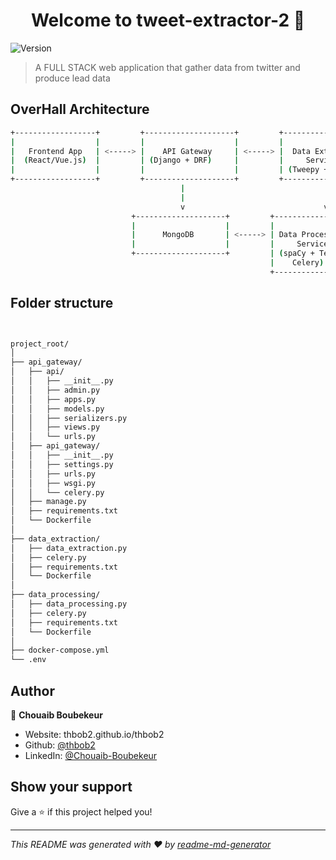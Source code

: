 <h1 align="center">Welcome to tweet-extractor-2 👋</h1>
<p>
  <img alt="Version" src="https://img.shields.io/badge/version-1.0-blue.svg?cacheSeconds=2592000" />
</p>

> A FULL STACK web application that gather data from twitter and produce lead data

## OverHall Architecture

```sh
+------------------+         +--------------------+         +---------------------+
|                  |         |                    |         |                     |
|   Frontend App   | <-----> |    API Gateway     | <-----> |  Data Extraction    |
|  (React/Vue.js)  |         | (Django + DRF)     |         |     Service         |
|                  |         |                    |         | (Tweepy + Celery)   |
+------------------+         +--------------------+         +---------------------+
                                      |                               |
                                      |                               |
                                      v                               v
                           +--------------------+         +---------------------+
                           |                    |         |                     |
                           |      MongoDB       | <-----> | Data Processing     |
                           |                    |         |     Service         |
                           +--------------------+         | (spaCy + TextBlob + |
                                                          |    Celery)          |
                                                          +---------------------+

```

## Folder structure

```sh


project_root/
│
├── api_gateway/
│   ├── api/
│   │   ├── __init__.py
│   │   ├── admin.py
│   │   ├── apps.py
│   │   ├── models.py
│   │   ├── serializers.py
│   │   ├── views.py
│   │   └── urls.py
│   ├── api_gateway/
│   │   ├── __init__.py
│   │   ├── settings.py
│   │   ├── urls.py
│   │   ├── wsgi.py
│   │   └── celery.py
│   ├── manage.py
│   ├── requirements.txt
│   └── Dockerfile
│
├── data_extraction/
│   ├── data_extraction.py
│   ├── celery.py
│   ├── requirements.txt
│   └── Dockerfile
│
├── data_processing/
│   ├── data_processing.py
│   ├── celery.py
│   ├── requirements.txt
│   └── Dockerfile
│
├── docker-compose.yml
└── .env

```

## Author

👤 **Chouaib Boubekeur**

-   Website: thbob2.github.io/thbob2
-   Github: [@thbob2](https://github.com/thbob2)
-   LinkedIn: [@Chouaib-Boubekeur](https://linkedin.com/in/Chouaib-Boubekeur)

## Show your support

Give a ⭐️ if this project helped you!

---

_This README was generated with ❤️ by [readme-md-generator](https://github.com/kefranabg/readme-md-generator)_
